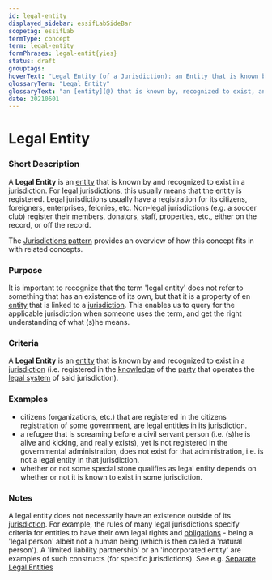 ```yaml
---
id: legal-entity
displayed_sidebar: essifLabSideBar
scopetag: essifLab
termType: concept
term: legal-entity
formPhrases: legal-entit{yies}
status: draft
grouptags:
hoverText: "Legal Entity (of a Jurisdiction): an Entity that is known by, recognized to exist, and registered in that Jurisdiction."
glossaryTerm: "Legal Entity"
glossaryText: "an [entity](@) that is known by, recognized to exist, and registered in that [jurisdiction](@)."
date: 20210601
---
```


# Legal Entity

### Short Description

<!--REQUIRED--in 1-3 sentences that describe the concept to a layperson with reasonable accuracy.-->
A **Legal Entity** is an [entity](@) that is known by and recognized to exist in a [jurisdiction](@). For [legal jurisdictions](legal-jurisdiction@), this usually means that the entity is registered. Legal jurisdictions usually have a registration for its citizens, foreigners, enterprises, felonies, etc. Non-legal jurisdictions (e.g. a soccer club) register their members, donators, staff, properties, etc., either on the record, or off the record.

The [Jurisdictions pattern](pattern-jurisdiction@) provides an overview of how this concept fits in with related concepts.

### Purpose

It is important to recognize that the term 'legal entity' does not refer to something that has an existence of its own, but that it is a property of en [entity](@) that is linked to a [jurisdiction](@). This enables us to query for the applicable jurisdiction when someone uses the term, and get the right understanding of what (s)he means.

### Criteria

A **Legal Entity** is an [entity](@) that is known by and recognized to exist in a [jurisdiction](@) (i.e. registered in the [knowledge](@) of the [party](@) that operates the [legal system](@) of said jurisdiction).

### Examples

- citizens (organizations, etc.) that are registered in the citizens registration of some government, are legal entities in its jurisdiction.
- a refugee that is screaming before a civil servant person (i.e. (s)he is alive and kicking, and really exists), yet is not registered in the governmental administration, does not exist for that administration, i.e. is not a legal entity in that jurisdiction.
- whether or not some special stone qualifies as legal entity depends on whether or not it is known to exist in some jurisdiction.

### Notes

A legal entity does not necessarily have an existence outside of its [jurisdiction](@). For example, the rules of many legal jurisdictions specify criteria for entities to have their own legal rights and [obligations](@) - being a 'legal person' albeit not a human being (which is then called a 'natural person'). A 'limited liability partnership' or an 'incorporated entity' are examples of such constructs (for specific jurisdictions). See e.g. [Separate Legal Entities](https://hallellis.co.uk/separate-legal-entities-meaning/)
